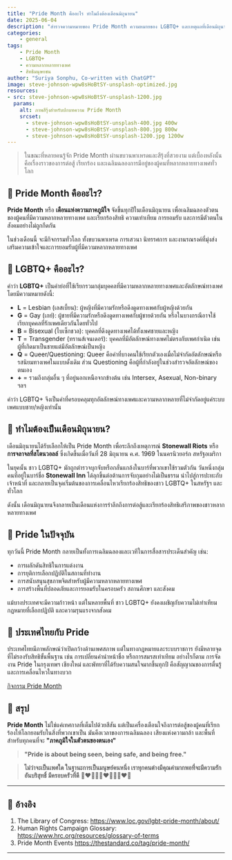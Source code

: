 ```yaml
---
title: "Pride Month คืออะไร ทำไมถึงต้องเดือนมิถุนายน"
date: 2025-06-04
description: "สำรวจความหมายของ Pride Month ความหมายของ LGBTQ+ และเหตุผลที่เดือนมิถุนายนกลายเป็นเดือนแห่งความภาคภูมิใจของชาวหลากหลายทางเพศ"
categories: 
    - general
tags: 
    - Pride Month
    - LGBTQ+
    - ความหลากหลายทางเพศ
    - สิทธิมนุษยชน
author: "Suriya Sonphu, Co-written with ChatGPT"
image: steve-johnson-wpw8sHoBtSY-unsplash-optimized.jpg
resources:
- src: steve-johnson-wpw8sHoBtSY-unsplash-1200.jpg
  params:
    alt: ภาพสีรุ้งสำหรับปกบทความ Pride Month
    srcset:
      - steve-johnson-wpw8sHoBtSY-unsplash-400.jpg 400w
      - steve-johnson-wpw8sHoBtSY-unsplash-800.jpg 800w
      - steve-johnson-wpw8sHoBtSY-unsplash-1200.jpg 1200w
---
```


> ในขณะที่หลายคนรู้จัก Pride Month ผ่านขบวนพาเหรดและสีรุ้งที่สวยงาม แต่เบื้องหลังนั้นคือเรื่องราวของการต่อสู้ เรียกร้อง และเฉลิมฉลองการมีอยู่ของผู้คนที่หลากหลายทางเพศทั่วโลก

## :rainbow: Pride Month คืออะไร?

**Pride Month** หรือ **เดือนแห่งความภาคภูมิใจ** จัดขึ้นทุกปีในเดือนมิถุนายน เพื่อเฉลิมฉลองตัวตนของผู้คนที่มีความหลากหลายทางเพศ และเรียกร้องสิทธิ ความเท่าเทียม การยอมรับ และการมีตัวตนในสังคมอย่างไม่ถูกกีดกัน

ในช่วงเดือนนี้ จะมีกิจกรรมทั่วโลก ทั้งขบวนพาเหรด การเสวนา นิทรรศการ และงานรณรงค์ที่มุ่งส่งเสริมความเข้าใจและการยอมรับผู้ที่มีความหลากหลายทางเพศ

## :rainbow: LGBTQ+ คืออะไร?

คำว่า **LGBTQ+** เป็นคำย่อที่ใช้เรียกรวมกลุ่มบุคคลที่มีความหลากหลายทางเพศและอัตลักษณ์ทางเพศ โดยมีความหมายดังนี้:

- **L** = Lesbian (เลสเบี้ยน): ผู้หญิงที่มีความรักหรือดึงดูดทางเพศกับผู้หญิงด้วยกัน  
- **G** = Gay (เกย์): ผู้ชายที่มีความรักหรือดึงดูดทางเพศกับผู้ชายด้วยกัน หรือในบางกรณีอาจใช้เรียกบุคคลที่รักเพศเดียวกันโดยทั่วไป  
- **B** = Bisexual (ไบเซ็กชวล): บุคคลที่ดึงดูดทางเพศได้ทั้งเพศชายและหญิง  
- **T** = Transgender (ทรานส์เจนเดอร์): บุคคลที่มีอัตลักษณ์ทางเพศไม่ตรงกับเพศกำเนิด เช่น ผู้ที่เกิดมาเป็นชายแต่มีอัตลักษณ์เป็นหญิง  
- **Q** = Queer/Questioning: Queer คือคำที่บางคนใช้เรียกตัวเองเมื่อไม่จำกัดอัตลักษณ์หรือรสนิยมทางเพศในแบบดั้งเดิม ส่วน Questioning คือผู้ที่กำลังอยู่ในช่วงสำรวจอัตลักษณ์ของตนเอง  
- **+** = รวมถึงกลุ่มอื่น ๆ ที่อยู่นอกเหนือจากข้างต้น เช่น Intersex, Asexual, Non-binary ฯลฯ

คำว่า LGBTQ+ จึงเป็นคำที่ครอบคลุมทุกอัตลักษณ์ทางเพศและความหลากหลายที่ไม่จำกัดอยู่แค่ระบบเพศแบบชาย/หญิงเท่านั้น

## :rainbow: ทำไมต้องเป็นเดือนมิถุนายน?

เดือนมิถุนายนได้รับเลือกให้เป็น Pride Month เพื่อระลึกถึงเหตุการณ์ **Stonewall Riots** หรือ **การจลาจลที่สโตนวอลล์** ซึ่งเกิดขึ้นเมื่อวันที่ 28 มิถุนายน ค.ศ. 1969 ในนครนิวยอร์ก สหรัฐอเมริกา

ในยุคนั้น ชาว LGBTQ+ มักถูกตำรวจบุกจับหรือกลั่นแกล้งในบาร์ที่พวกเขาใช้รวมตัวกัน วันหนึ่งกลุ่มคนที่อยู่ในบาร์ชื่อ **Stonewall Inn** ได้ลุกขึ้นต่อต้านการจับกุมอย่างไม่เป็นธรรม นำไปสู่การปะทะกับเจ้าหน้าที่ และกลายเป็นจุดเริ่มต้นของการเคลื่อนไหวเรียกร้องสิทธิของชาว LGBTQ+ ในสหรัฐฯ และทั่วโลก

ดังนั้น เดือนมิถุนายนจึงกลายเป็นเดือนแห่งการรำลึกถึงการต่อสู้และเรียกร้องสิทธิเสรีภาพของชาวหลากหลายทางเพศ

## :rainbow: Pride ในปัจจุบัน

ทุกวันนี้ Pride Month กลายเป็นทั้งการเฉลิมฉลองและเวทีในการสื่อสารประเด็นสำคัญ เช่น:

- การผลักดันสิทธิในการแต่งงาน
- การยุติการเลือกปฏิบัติในสถานที่ทำงาน
- การสนับสนุนสุขภาพจิตสำหรับผู้มีความหลากหลายทางเพศ
- การสร้างพื้นที่ปลอดภัยและการยอมรับในครอบครัว สถานศึกษา และสังคม

แม้บางประเทศจะมีความก้าวหน้า แต่ในหลายพื้นที่ ชาว LGBTQ+ ยังคงเผชิญกับความไม่เท่าเทียม กฎหมายที่เลือกปฏิบัติ และความรุนแรงจากสังคม

## :rainbow: ประเทศไทยกับ Pride

ประเทศไทยมีภาพลักษณ์ว่าเปิดกว้างด้านเพศสภาพ แต่ในทางกฎหมายและระบบราชการ ยังมีหลายจุดที่ไม่รองรับสิทธิขั้นพื้นฐาน เช่น การเปลี่ยนคำนำหน้าชื่อ หรือการสมรสเท่าเทียม อย่างไรก็ตาม การจัดงาน Pride ในกรุงเทพฯ เชียงใหม่ และพัทยาที่ได้รับความสนใจมากขึ้นทุกปี คือสัญญาณของการตื่นรู้และการเคลื่อนไหวในทางบวก

[กิจกรรม Pride Month](https://thestandard.co/tag/pride-month/)

## :rainbow: สรุป

**Pride Month** ไม่ใช่แค่เทศกาลที่เต็มไปด้วยสีสัน แต่เป็นเครื่องเตือนใจถึงการต่อสู้ของผู้คนที่เรียกร้องให้โลกยอมรับในสิ่งที่พวกเขาเป็น มันคือเวลาของการเฉลิมฉลอง เสียงแห่งความกล้า และพื้นที่สำหรับทุกคนที่จะ **"ภาคภูมิใจในตัวตนของตนเอง"**

> **"Pride is about being seen, being safe, and being free."**

> **ไม่ว่าจะเป็นเพศใด ในฐานะการเป็นมนุษย์คนหนึ่ง เราทุกคนต่างมีคุณค่ามากพอที่จะมีความรักอันบริสุทธิ์ มีครอบครัวที่ดี** 
:couplekiss_man_man::couplekiss_woman_woman::couple_with_heart_woman_man:

---

## :rainbow: อ้างอิง

1. The Library of Congress: https://www.loc.gov/lgbt-pride-month/about/
2. Human Rights Campaign Glossary:  https://www.hrc.org/resources/glossary-of-terms
3. Pride Month Events https://thestandard.co/tag/pride-month/

---
